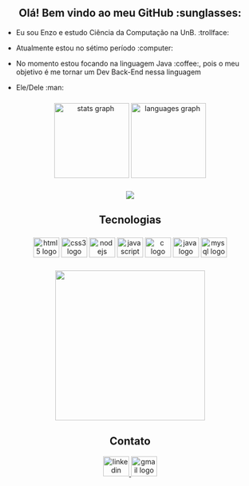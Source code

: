 <h2 align="center">Olá! Bem vindo ao meu GitHub :sunglasses:</h2> 


* <p align="left">Eu sou Enzo e estudo Ciência da Computação na UnB. :trollface:  </p>
* <p align="left">Atualmente estou no sétimo período :computer: </p>
* <p align="left">No momento estou focando na linguagem Java :coffee:, pois o meu objetivo é me tornar um Dev Back-End nessa linguagem</p>
* <p align="left">Ele/Dele :man:</p>
###

<div align="center">
  <img src="https://github-readme-stats.vercel.app/api?hide_title=false&hide_rank=false&show_icons=true&include_all_commits=true&count_private=true&disable_animations=false&theme=gotham&locale=en&hide_border=false&username=enzodevs2000" height="150" alt="stats graph"  />
  <img src="https://github-readme-stats.vercel.app/api/top-langs?locale=en&hide_title=false&layout=compact&card_width=320&langs_count=5&theme=gotham&hide_border=false&username=enzodevs2000" height="150" alt="languages graph"  />
</div>

###

<div align="center">
  <img src="https://profile-counter.glitch.me/enzodevs2000/count.svg?"  />
</div>

###

<h2 align="center">Tecnologias</h2>

###

<div align="center">
  <img src="https://cdn.jsdelivr.net/gh/devicons/devicon/icons/html5/html5-original.svg" height="40" width="52" alt="html5 logo"  />
  <img src="https://cdn.jsdelivr.net/gh/devicons/devicon/icons/css3/css3-original.svg" height="40" width="52" alt="css3 logo"  />
  <img src="https://cdn.jsdelivr.net/gh/devicons/devicon/icons/nodejs/nodejs-original.svg" height="40" width="52" alt="nodejs logo"  />
  <img src="https://cdn.jsdelivr.net/gh/devicons/devicon/icons/javascript/javascript-original.svg" height="40" width="52" alt="javascript logo"  />
  <img src="https://cdn.jsdelivr.net/gh/devicons/devicon/icons/c/c-original.svg" height="40" width="52" alt="c logo"  />
  <img src="https://cdn.jsdelivr.net/gh/devicons/devicon/icons/java/java-original.svg" height="40" width="52" alt="java logo"  />
  <img src="https://cdn.jsdelivr.net/gh/devicons/devicon/icons/mysql/mysql-original.svg" height="40" width="52" alt="mysql logo"  />
</div>

###

<div align="center">
  <img height="300" src="https://i.imgflip.com/2ik32m.jpg"  />
</div>

###

<div align="center">
  <h2>Contato</h2>
</div>
<div align="center">
  <a href="https://www.linkedin.com/in/enzo-sampaio-b77a051b1/" target="_blank">
    <img src="https://raw.githubusercontent.com/maurodesouza/profile-readme-generator/master/src/assets/icons/social/linkedin/default.svg" width="52" height="40" alt="linkedin logo"  />
  </a>
  <a href="enzodevs2000@gmail.com" target="_blank">
    <img src="https://raw.githubusercontent.com/maurodesouza/profile-readme-generator/master/src/assets/icons/social/gmail/default.svg" width="52" height="40" alt="gmail logo"  />
  </a>
</div>

###
